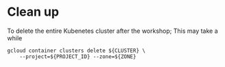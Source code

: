 # Clean up 

To delete the entire Kubenetes cluster after the workshop; This may take a while

```
gcloud container clusters delete ${CLUSTER} \
    --project=${PROJECT_ID} --zone=${ZONE}
```